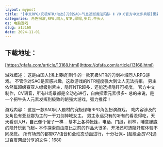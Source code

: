 ```yaml
---
layout: mypost
title: "[中文RPG/究极NTR/动态]刀剑SAO~气息遮断魔法陷阱 Ⅱ V0.6官方中文步兵版[更新/修复BUG]3.2G"
categories: 角色扮演,RPG,同人,NTR,绿帽,步兵,牛头人
os: 电脑游戏
slug: a13168
date: 2024-11-01
---
```


## 下载地址：

[https://qfafa.com/article/13168.html](https://qfafa.com/article/13168.html)

游戏概述：
这是由国人\[浅上藤奶\]制作的一款究极NTR的刀剑神域同人RPG游戏。
不管你对SAO是否感兴趣，这款游戏的NTR程度强大到让人无法抗拒。
男主依然属超级赛亚人绿级别苦主，隐歼NTR超多，还能选择隐歼可视度。
官方中文制作，CV语音，所有H场景都是全动态进行，自由探索元素很多~
总的来说，是一个把牛头人元素发挥到极致的朝强大游戏，强力推荐！
 
游戏内容：
这是一款SAO同人题材的究极绿帽RPG角色扮演游戏。
戏内容涉及的女角色有亚丝娜为主的一干刀剑神域女主。
男主永远只有的听有的看没得吃，天天看别人H，自己像个傻子一样...
基本上各种帐篷，电话，门缝，树林，睡意朦胧的隐歼玩到飞起~
本作探索自由度比之前的作品大很多，开场还可选隐歼度体验不同感觉。
所有场景的都带CV语音和全动态动画进行，十分社保~
\[超级会员V3\]通过百度网盘分享的文件：1680